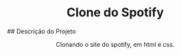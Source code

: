 <h1 align="center">Clone do Spotify</h1>
## Descrição do Projeto
<p align="center">Clonando o site do spotify, em html e css.</p>
